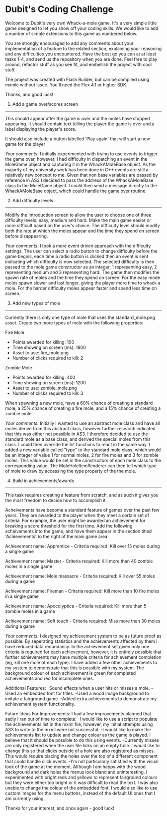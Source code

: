 Dubit's Coding Challenge
========================

Welcome to Dubit's very own Whack-a-mole game. It's a very simple little game designed to let you show off your coding skills. We would like to add a number of simple extensions to this game as numbered below.

You are strongly encouraged to add any comments about your implementation of a feature to the related section, explaining your reasoning and any difficulties you encountered. Have the best go you can at at least tasks 1-4, and send us the repository when you are done. Feel free to play around, refactor stuff as you see fit, and embellish the project with cool stuff.

The project was created with Flash Builder, but can be compiled using mxmlc without issue. You'll need the Flex 4.1 or higher SDK.

Thanks, and good luck!

1. Add a game over/scores screen
--------------------------------

This should appear after the game is over and the moles have stopped appearing. It should contain text telling the player the game is over and a label displaying the player's score.

It should also include a button labelled 'Play again' that will start a new game for the player



*Your comments:*
I initially experimented with trying to use events to trigger the game over, however, I had difficulty in dispatching an event in the MoleGame object and capturing it in the WhackAMoleBase object. As the majority of my university work has been done in C++ events are still a relatively new concept to me. Given that non base variables are passed by reference in AS3 I decided to pass the address of the WhackAMoleBase class to the MoleGame object. I could then send a message directly to the WhackAMoleBase object, which could handle the game over routine.




2. Add difficulty levels
------------------------

Modify the Introduction screen to allow the user to choose one of three difficulty levels: easy, medium and hard. Make the main game easier or more difficult based on the user's choice. The difficulty level should modify both the rate at which the moles appear and the time they spend on screen before disappearing.



*Your comments:*
I took a more event driven approach with the difficulty settings. The user can select a radio button to change difficulty before the game begins, each time a radio button is clicked then an event is sent indicating which difficulty is now selected. The selected difficulty is then passed to the mole game constructor as an integer, 1 representing easy, 2 representing medium and 3 representing hard. The game then modifies the spawn rate of moles and the time they spend on screen. For the easy mode moles spawn slower and last longer, giving the player more time to whack a mole. For the harder difficulty moles appear faster and spend less time on screen.




3. Add new types of mole
------------------------

Currently there is only one type of mole that uses the standard_mole.png asset. Create two more types of mole with the following properties:

Fire Mole
* Points awarded for killing: 100
* Time showing on screen (ms): 1800
* Asset to use: fire_mole.png
* Number of clicks required to kill: 2

Zombie Mole
* Points awarded for killing: 400
* Time showing on screen (ms): 1200
* Asset to use: zombie_mole.png
* Number of clicks required to kill: 3

When spawning a new mole, have a 60% chance of creating a standard mole, a 25% chance of creating a fire mole, and a 15% chance of creating a zombie mole.



*Your comments:*
Initially I wanted to use an abstract mole class and have all moles derive from this abstract class, however further research indicated that this was either not possible in AS3. I therefore decided to use the standard mole as a base class, and derived the special moles from this class. I could then override the hit functions to react in the same way. I added a new variable called "type" to the standard mole class, which would be an integer of value 1 for normal moles, 2 for fire moles and 3 for zombie moles. This value would be set in the constructors of each mole class to the corresponding value. The MoleHoleItemRenderer can then tell which type of mole to draw by accessing the type property of the the mole.



4. Build in achievements/awards
-------------------------------

This task requires creating a feature from scratch, and as such it gives you the most freedom to decide how to accomplish it.

Acheivements have become a standard feature of games over the past few years. They are awarded to the player when they meet a certain set of criteria. For example, the user might be awarded an achievement for breaking a score threshold for the first time. Add the following acheivements into the game, and have them appear in the section titled 'Achievements' to the right of the main game area:


Achievement name: Apprentice - 
Criteria required: Kill over 15 moles during a single game

Achievement name: Master - 
Criteria required: Kill more than 40 zombie moles in a single game

Achievement name: Mole massacre - 
Criteria required: Kill over 55 moles during a game

Achievement name: Fireman - 
Criteria required: Kill more than 10 fire moles in a single game

Achievement name: Apocolyptica - 
Criteria required: Kill more than 5 zombie moles in a game

Achievement name: Soft touch - 
Criteria required: Miss more than 30 moles during a game



*Your comments:*
I designed my achievement system to be as future proof as possible. By seperating statistics and the achievements affected by them I have reduced data redundancy. In the achievement set given only one criteria is required for each achievement, however, it is entirely possible that further achievements may have multiple criteria for achievement completion (eg, kill one mole of each type). I have added a few other achievements to my system to demonstrate that this is possible with my system. The background colour of each achievement is green for completed achievements and red for incomplete ones.

Additional Features:
-Sound effects when a user hits or misses a mole.
-Used an embedded font for titles.
-Used a wood image background to imitate a fairground game.
-Added extra achievements to demonstrate my achievement system functionality.


Future Ideas For Improvements:
I had a few improvements planned that sadly I ran out of time to complete:
-I would like to use a script to populate the achievements list in the mxml file, however, my  initial attempts using AS3 to write to the mxml were not successful.
-I would like to make the achievements list to update and change colour as the game is played. I believe that it should be possible to do this using events.
-Currently misses are only registered when the user  file licks on an empty hole. I would like to change this so that clicks outside of a hole are also registered as misses. This would require placing the holes over the top of a different component that could handle click events.
-I'm not particularly satisfied with the visual look of the game at the moment. Although I am happy with the wood background and dark holes the menus look bland and uninteresting. I experimented with bright reds and yellows to represent fairground colours but they were either too bright or it was difficult to read the text. I was also unable to change the colour of the embedded font. I would also like to use custom images for the menu buttons, instead of the default UI ones that I am currently using.

Thanks for your interest, and once again - good luck!